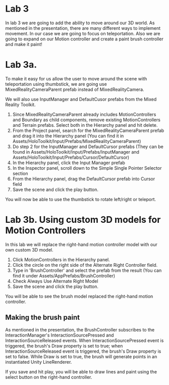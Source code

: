# Lab 3 #
In lab 3 we are going to add the ability to move around our 3D world. As mentioned in the presentation, there are many different ways to implement movement. In our case we are going to focus on teleportation. Also we are going to expand on our Motion controller and create a paint brush controller and make it paint! 


# Lab 3a.  

To make it easy for us allow the user to move around the scene with teleportation using thumbstick, we are going use MixedRealityCameraParent prefab instead of MixedRealityCamera.

We will also use InputManager and DefaultCusor prefabs from the Mixed Reality Toolkit. 


1. Since MixedRealityCameraParent already includes MotionControllers and Boundary as child components, remove existing MotionControllers and Terrain prefabs. Select both in the Hierarchy panel and hit delete.
2. From the Project panel, search for the MixedRealityCameraParent prefab and drag it into the Hierarchy panel (You can find it in Assets/HoloToolkit/Input/Prefabs/MixedRealityCameraParent)
3. Do step 2 for the InputManager and DefaultCursor prefabs (They can be found in Assets/HoloToolkit/Input/Prefabs/InputManager and Assets/HoloToolkit/Input/Prefabs/Cursor/DefaultCursor)
4. In the Hierarchy panel, click the Input Manager prefab
5. In the Inspector panel, scroll down to the Simple Single Pointer Selector section
6. From the Hierarchy panel, drag the DefaultCursor prefab into Cursor field
7. Save the scene and click the play button. 

You will now be able to use the thumbstick to rotate left/right or teleport.

# Lab 3b. Using custom 3D models for Motion Controllers #
In this lab we will replace the right-hand motion controller model with our own custom 3D model.

1. Click MotionControllers in the Hierarchy panel.
2. Click the circle on the right side of the Alternate Right Controller field.
3. Type in 'BrushController' and select the prefab from the result (You can find it under Assets/AppPrefabs/BrushController)
4. Check Always Use Alternate Right Model
5. Save the scene and click the play button. 

You will be able to see the brush model replaced the right-hand motion controller.

## Making the brush paint ##
As mentioned in the presentation, the BrushController subscribes to the InteractionManager's InteractionSourcePressed and InteractionSourceReleased events. When InteractionSourcePressed event is triggered, the brush's Draw property is set to true; when InteractionSourceReleased event is triggered, the brush's Draw property is set to false. While Draw is set to true, the brush will generate points in an instantiated Unity LineRenderer.

If you save and hit play, you will be able to draw lines and paint using the select button on the right-hand controller.


